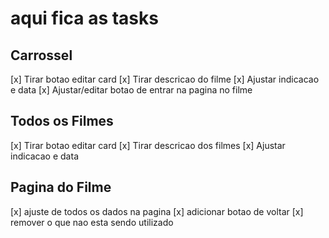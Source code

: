 # aqui fica as tasks

## Carrossel
[x] Tirar botao editar card
[x] Tirar descricao do filme
[x] Ajustar indicacao e data
[x] Ajustar/editar botao de entrar na pagina no filme

## Todos os Filmes
[x] Tirar botao editar card
[x] Tirar descricao dos filmes
[x] Ajustar indicacao e data

## Pagina do Filme

[x] ajuste de todos os dados na pagina
[x] adicionar botao de voltar
[x] remover o que nao esta sendo utilizado